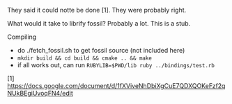 They said it could notte be done [1].  They were probably right.

What would it take to librify fossil?  Probably a lot.  This is a stub.

Compiling

  * do ./fetch_fossil.sh to get fossil source (not included here)
  * `mkdir build && cd build && cmake .. && make`
  * if all works out, can run `RUBYLIB=$PWD/lib ruby ../bindings/test.rb`

[1] https://docs.google.com/document/d/1fXViveNhDbiXgCuE7QDXQOKeFzf2qNUkBEgiUvoqFN4/edit


